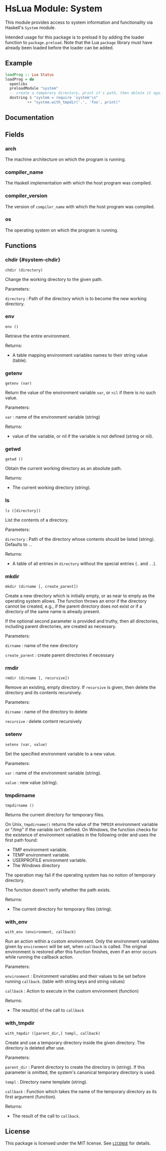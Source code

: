 HsLua Module: System
====================

This module provides access to system information and functionality via
Haskell's `System` module.

Intended usage for this package is to preload it by adding the loader
function to `package.preload`. Note that the Lua `package` library must
have already been loaded before the loader can be added.


Example
-------

``` haskell
loadProg :: Lua Status
loadProg = do
  openlibs
  preloadModule "system"
  -- create a temporary directory, print it's path, then delete it again.
  dostring $ "system = require 'system'\n"
          ++ "system.with_tmpdir('.', 'foo', print)"
```


Documentation
-------------

## Fields

### arch

The machine architecture on which the program is running.

### compiler_name

The Haskell implementation with which the host program was compiled.

### compiler_version

The version of `compiler_name` with which the host program was compiled.

### os

The operating system on which the program is running.

## Functions

### chdir {#system-chdir}

`chdir (directory)`

Change the working directory to the given path.

Parameters:

`directory`
:   Path of the directory which is to become the new working directory.


### env

`env ()`

Retrieve the entire environment.

Returns:

- A table mapping environment variables names to their string value
  (table).

### getenv

`getenv (var)`

Return the value of the environment variable `var`, or `nil` if there
is no such value.

Parameters:

`var`
:   name of the environment variable (string)

Returns:

- value of the variable, or nil if the variable is not defined (string
  or nil).

### getwd

`getwd ()`

Obtain the current working directory as an absolute path.

Returns:

- The current working directory (string).

### ls

`ls ([directory])`

List the contents of a directory.

Parameters:

`directory`
:   Path of the directory whose contents should be listed (string).
    Defaults to `.`.

Returns:

- A table of all entries in `directory` without the special entries (`.`
  and `..`).

### mkdir

`mkdir (dirname [, create_parent])`

Create a new directory which is initially empty, or as near to
empty as the operating system allows. The function throws an
error if the directory cannot be created, e.g., if the parent
directory does not exist or if a directory of the same name is
already present.

If the optional second parameter is provided and truthy, then all
directories, including parent directories, are created as
necessary.

Parameters:

`dirname`
:   name of the new directory

`create_parent`
:   create parent directories if necessary

### rmdir

`rmdir (dirname [, recursive])`

Remove an existing, empty directory. If `recursive` is given,
then delete the directory and its contents recursively.

Parameters:

`dirname`
:   name of the directory to delete

`recursive`
:   delete content recursively

### setenv

`setenv (var, value)`

Set the specified environment variable to a new value.

Parameters:

`var`
:   name of the environment variable (string).

`value`
:   new value (string).

### tmpdirname

`tmpdirname ()`

Returns the current directory for temporary files.

On Unix, `tmpdirname()` returns the value of the `TMPDIR` environment
variable or "/tmp" if the variable isn't defined. On Windows, the
function checks for the existence of environment variables in the
following order and uses the first path found:

- TMP environment variable.
- TEMP environment variable.
- USERPROFILE environment variable.
- The Windows directory

The operation may fail if the operating system has no notion of
temporary directory.

The function doesn't verify whether the path exists.

Returns:

- The current directory for temporary files (string).

### with\_env

`with_env (environment, callback)`

Run an action within a custom environment. Only the environment
variables given by `environment` will be set, when `callback` is
called. The original environment is restored after this function
finishes, even if an error occurs while running the callback
action.

Parameters:

`environment`
:   Environment variables and their values to be set before
    running `callback`. (table with string keys and string
    values)

`callback`
:   Action to execute in the custom environment (function)

Returns:

-   The result(s) of the call to `callback`


### with\_tmpdir

`with_tmpdir ([parent_dir,] templ, callback)`

Create and use a temporary directory inside the given directory.
The directory is deleted after use.

Parameters:

`parent_dir`
:   Parent directory to create the directory in (string). If this
    parameter is omitted, the system's canonical temporary directory is
    used.

`templ`
:   Directory name template (string).

`callback`
:   Function which takes the name of the temporary directory as its
    first argument (function).

Returns:

-   The result of the call to `callback`.


License
-------

This package is licensed under the MIT license. See [`LICENSE`](LICENSE)
for details.
